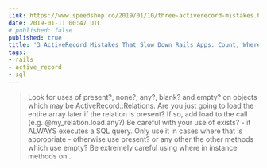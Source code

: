 ```yaml
---
link: https://www.speedshop.co/2019/01/10/three-activerecord-mistakes.html
date: 2019-01-11 00:47 UTC
# published: false
published: true
title: '3 ActiveRecord Mistakes That Slow Down Rails Apps: Count, Where and Present'
tags:
- rails
- active_record
- sql
---
```


<blockquote>Look for uses of present?, none?, any?, blank? and empty? on objects which may be ActiveRecord::Relations. Are you just going to load the entire array later if the relation is present? If so, add load to the call (e.g. @my_relation.load.any?)
Be careful with your use of exists? - it ALWAYS executes a SQL query. Only use it in cases where that is appropriate - otherwise use present? or any other the other methods which use empty?
Be extremely careful using where in instance methods on...
